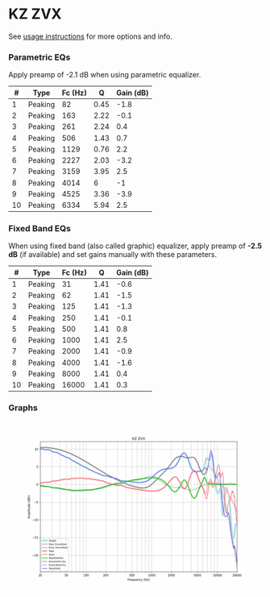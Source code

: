 # KZ ZVX
See [usage instructions](https://github.com/jaakkopasanen/AutoEq#usage) for more options and info.

### Parametric EQs
Apply preamp of -2.1 dB when using parametric equalizer.

|   # | Type    |   Fc (Hz) |    Q |   Gain (dB) |
|-----|---------|-----------|------|-------------|
|   1 | Peaking |        82 | 0.45 |        -1.8 |
|   2 | Peaking |       163 | 2.22 |        -0.1 |
|   3 | Peaking |       261 | 2.24 |         0.4 |
|   4 | Peaking |       506 | 1.43 |         0.7 |
|   5 | Peaking |      1129 | 0.76 |         2.2 |
|   6 | Peaking |      2227 | 2.03 |        -3.2 |
|   7 | Peaking |      3159 | 3.95 |         2.5 |
|   8 | Peaking |      4014 | 6    |        -1   |
|   9 | Peaking |      4525 | 3.36 |        -3.9 |
|  10 | Peaking |      6334 | 5.94 |         2.5 |

### Fixed Band EQs
When using fixed band (also called graphic) equalizer, apply preamp of **-2.5 dB** (if available) and set gains manually with these parameters.

|   # | Type    |   Fc (Hz) |    Q |   Gain (dB) |
|-----|---------|-----------|------|-------------|
|   1 | Peaking |        31 | 1.41 |        -0.6 |
|   2 | Peaking |        62 | 1.41 |        -1.5 |
|   3 | Peaking |       125 | 1.41 |        -1.3 |
|   4 | Peaking |       250 | 1.41 |        -0.1 |
|   5 | Peaking |       500 | 1.41 |         0.8 |
|   6 | Peaking |      1000 | 1.41 |         2.5 |
|   7 | Peaking |      2000 | 1.41 |        -0.9 |
|   8 | Peaking |      4000 | 1.41 |        -1.6 |
|   9 | Peaking |      8000 | 1.41 |         0.4 |
|  10 | Peaking |     16000 | 1.41 |         0.3 |

### Graphs
![](./KZ%20ZVX.png)
